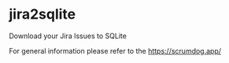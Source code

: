 # jira2sqlite

Download your Jira Issues to SQLite

For general information please refer to the https://scrumdog.app/



